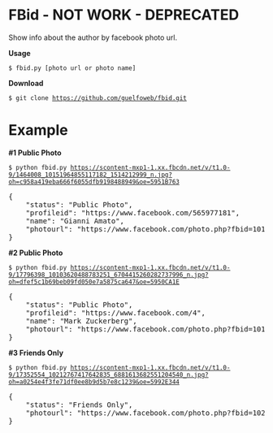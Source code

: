 FBid - NOT WORK - DEPRECATED
====

Show info about the author by facebook photo url.

**Usage**

<code>$ fbid.py [photo url or photo name]</code>


**Download**

<code>$ git clone https://github.com/guelfoweb/fbid.git</code>

Example
=======

**#1 Public Photo**

<code>$ python fbid.py https://scontent-mxp1-1.xx.fbcdn.net/v/t1.0-9/1464008_10151964855117182_1514212999_n.jpg?oh=c958a419eba666f6055dfb9198488949&oe=5951B763</code>

<pre>
{
    "status": "Public Photo",
    "profileid": "https://www.facebook.com/565977181",
    "name": "Gianni Amato",
    "photourl": "https://www.facebook.com/photo.php?fbid=10151964855117182"
}
</pre>

**#2 Public Photo**

<code>$ python fbid.py https://scontent-mxp1-1.xx.fbcdn.net/v/t1.0-9/17796398_10103620488783251_6704415260282737996_n.jpg?oh=dfef5c1b69beb09fd050e7a5875ca647&oe=5950CA1E</code>

<pre>
{
    "status": "Public Photo",
    "profileid": "https://www.facebook.com/4",
    "name": "Mark Zuckerberg",
    "photourl": "https://www.facebook.com/photo.php?fbid=10103620488783251"
}
</pre>

**#3 Friends Only**

<code>$ python fbid.py https://scontent-mxp1-1.xx.fbcdn.net/v/t1.0-9/17352554_10212767417642835_6881613682551204540_n.jpg?oh=a0254e4f3fe71df0ee8b9d5b7e8c1239&oe=5992E344</code>

<pre>
{
    "status": "Friends Only",
    "photourl": "https://www.facebook.com/photo.php?fbid=10212767417642835"
}
</pre>
